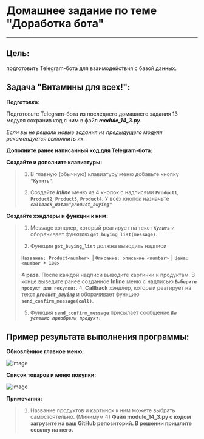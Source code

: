 # Домашнее задание по теме "Доработка бота"
____
## Цель: 
подготовить Telegram-бота для взаимодействия с базой данных.
## Задача "Витамины для всех!":
**Подготовка:**

Подготовьте Telegram-бота из последнего домашнего задания 13 модуля сохранив код с ним в файл ***module_14_3.py***.

*Если вы не решали новые задания из предыдущего модуля рекомендуется выполнить их.*

**Дополните ранее написанный код для Telegram-бота:**

**Создайте и дополните клавиатуры:**
>1. В главную (обычную) клавиатуру меню добавьте кнопку **`"Купить"`**.
> 
>2. Создайте ***Inline*** меню из 4 кнопок с надписями **`Product1`**, **`Product2`**, **`Product3`**, **`Product4`**.
У всех кнопок назначьте ***`callback_data="product_buying"`***

**Создайте хэндлеры и функции к ним:**
>1. Message хэндлер, который реагирует на текст ***`Купить`*** и оборачивает функцию **`get_buying_list(message)`**.
>   
>3. Функция **`get_buying_list`** должна выводить надписи
>
>**`Название: Product<number> `**| **`Описание: описание <number>`** |**` Цена: <number * 100>`**
>
>**4 раза**.
> После каждой надписи выводите картинки к продуктам.
>В конце выведите ранее созданное **Inline** меню с надписью **`Выберите продукт для покупки:`**.
>4. **Callback** хэндлер, который реагирует на текст ***`product_buying`*** и оборачивает функцию **`send_confirm_message(call)`**.
>
>5. Функция **`send_confirm_message`** присылает сообщение ***`Вы успешно приобрели продукт!`***

## Пример результата выполнения программы:

**Обновлённое главное меню:**

![image](https://github.com/user-attachments/assets/f41dc58d-6163-43ab-837e-4b91d8651e31)

**Список товаров и меню покупки:**

![image](https://github.com/user-attachments/assets/9ff3106e-27a7-4d76-bebc-e92811a7bafb)



**Примечания:**
>1. Название продуктов и картинок к ним можете выбрать самостоятельно. (Минимум 4)
**Файл module_14_3.py с кодом загрузите на ваш GitHub репозиторий. В решении пришлите ссылку на него.**
